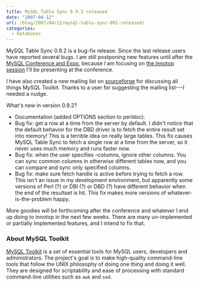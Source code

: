 ```yaml
---
title: MySQL Table Sync 0.9.2 released
date: "2007-04-12"
url: /blog/2007/04/12/mysql-table-sync-092-released/
categories:
  - Databases
---
```


MySQL Table Sync 0.9.2 is a bug-fix release. Since the last release users have reported several bugs. I am still postponing new features until after the [MySQL Conference and Expo](http://www.mysqlconf.com/), because I am focusing on [the innotop session](http://www.mysqlconf.com/cs/mysqluc2007/view/e_sess/13213) I'll be presenting at the conference.

I have also created a new mailing list on [sourceforge](http://code.google.com/p/maatkit) for discussing all things MySQL Toolkit. Thanks to a user for suggesting the mailing list---I needed a nudge.

What's new in version 0.9.2?

*   Documentation (added OPTIONS section to perldoc).
*   Bug fix: get a row at a time from the server by default. I didn't notice that the default behavior for the DBD driver is to fetch the entire result set into memory! This is a terrible idea on really large tables. This fix causes MySQL Table Sync to fetch a single row at a time from the server, so it never uses much memory and runs faster now.
*   Bug fix: when the user specifies &#8211;columns, ignore other columns. You can sync common columns in otherwise different tables now, and you can compare and sync only specified columns.
*   Bug fix: make sure fetch handle is active before trying to fetch a row. This isn't an issue in my development environment, but apparently some versions of Perl (?) or DBI (?) or DBD (?) have different behavior when the end of the resultset is hit. This fix makes more versions of whatever-is-the-problem happy.

More goodies will be forthcoming after the conference and whatever I end up doing to innotop in the next few weeks. There are many un-implemented or partially implemented features, and I intend to fix that.

### About MySQL Toolkit

[MySQL Toolkit](http://code.google.com/p/maatkit) is a set of essential tools for MySQL users, developers and administrators. The project's goal is to make high-quality command-line tools that follow the UNIX philosophy of doing one thing and doing it well. They are designed for scriptability and ease of processing with standard command-line utilities such as `awk` and `sed`.


